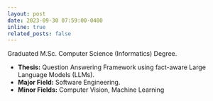 ```yaml
---
layout: post
date: 2023-09-30 07:59:00-0400
inline: true
related_posts: false
---
```


Graduated M.Sc. Computer Science (Informatics) Degree. 
- **Thesis:** Question Answering Framework using fact-aware Large Language Models (LLMs).
- **Major Field:** Software Engineering.
- **Minor Fields:** Computer Vision, Machine Learning

